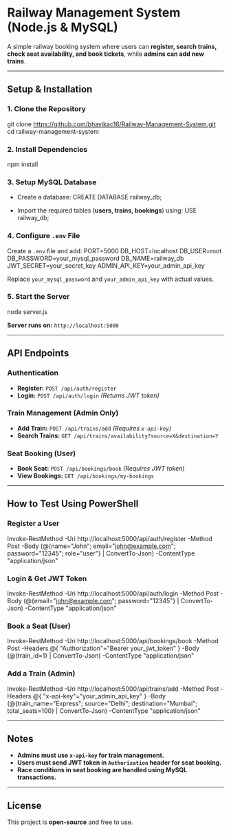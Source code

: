 #  Railway Management System (Node.js & MySQL)

A simple railway booking system where users can **register, search trains, check seat availability, and book tickets**, while **admins can add new trains**.

---

##  Setup & Installation

### 1️. Clone the Repository
git clone https://github.com/bhavikac16/Railway-Management-System.git cd railway-management-system


### 2️. Install Dependencies
npm install

### 3️. Setup MySQL Database
- Create a database:
CREATE DATABASE railway_db;

- Import the required tables (**users, trains, bookings**) using:
USE railway_db;

### 4️. Configure `.env` File
Create a `.env` file and add:
PORT=5000 DB_HOST=localhost DB_USER=root DB_PASSWORD=your_mysql_password DB_NAME=railway_db JWT_SECRET=your_secret_key ADMIN_API_KEY=your_admin_api_key


Replace `your_mysql_password` and `your_admin_api_key` with actual values.

### 5️. Start the Server
node server.js

 **Server runs on:** `http://localhost:5000`

---

##  API Endpoints

###  Authentication
- **Register:** `POST /api/auth/register`
- **Login:** `POST /api/auth/login` _(Returns JWT token)_

###  Train Management (Admin Only)
- **Add Train:** `POST /api/trains/add` _(Requires `x-api-key`)_
- **Search Trains:** `GET /api/trains/availability?source=X&destination=Y`

###  Seat Booking (User)
- **Book Seat:** `POST /api/bookings/book` _(Requires JWT token)_
- **View Bookings:** `GET /api/bookings/my-bookings`

---

##  How to Test Using PowerShell

###  Register a User
Invoke-RestMethod -Uri http://localhost:5000/api/auth/register -Method Post -Body (@{name="John"; email="john@example.com"; password="12345"; role="user"} | ConvertTo-Json) -ContentType "application/json"


###  Login & Get JWT Token
Invoke-RestMethod -Uri http://localhost:5000/api/auth/login -Method Post -Body (@{email="john@example.com"; password="12345"} | ConvertTo-Json) -ContentType "application/json"


###  Book a Seat (User)
Invoke-RestMethod -Uri http://localhost:5000/api/bookings/book -Method Post -Headers @{ "Authorization"="Bearer your_jwt_token" } -Body (@{train_id=1} | ConvertTo-Json) -ContentType "application/json"

###  Add a Train (Admin)
Invoke-RestMethod -Uri http://localhost:5000/api/trains/add -Method Post -Headers @{ "x-api-key"="your_admin_api_key" } -Body (@{train_name="Express"; source="Delhi"; destination="Mumbai"; total_seats=100} | ConvertTo-Json) -ContentType "application/json"

---

##  Notes
- **Admins must use `x-api-key` for train management.**
- **Users must send JWT token in `Authorization` header for seat booking.**
- **Race conditions in seat booking are handled using MySQL transactions.**

---

##  License
This project is **open-source** and free to use.
